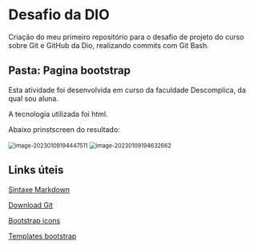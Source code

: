 # Desafio da DIO
Criação do meu primeiro repositório para o desafio de projeto do curso sobre Git e GitHub da Dio, realizando commits com Git Bash.



## Pasta: Pagina bootstrap

Esta atividade foi desenvolvida em curso da faculdade Descomplica, da qual sou aluna.

A tecnologia utilizada foi html.

Abaixo prinstscreen do resultado:

<img src="C:\Users\thali\AppData\Roaming\Typora\typora-user-images\image-20230109194447511.png" alt="image-20230109194447511" style="zoom:80%;" />

<img src="C:\Users\thali\AppData\Roaming\Typora\typora-user-images\image-20230109194632662.png" alt="image-20230109194632662" style="zoom:80%;" />

## Links úteis

[Sintaxe Markdown](https://www.markdownguide.org/)

[Download Git](https://git-scm.com/downloads)

[Bootstrap icons](https://icons.getbootstrap.com/icons/x/)

[Templates bootstrap](https://startbootstrap.com/)



